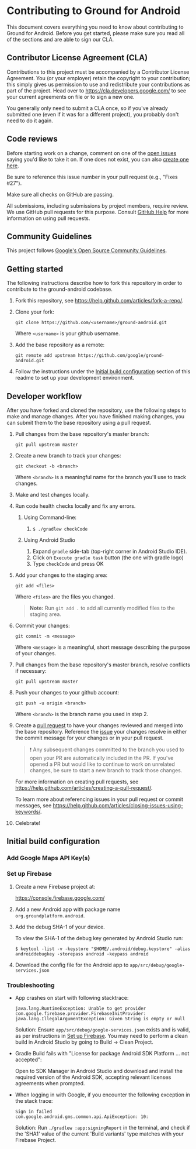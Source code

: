 # Contributing to Ground for Android

This document covers everything you need to know about contributing to Ground
for Android. Before you get started, please make sure you read all of the
sections and are able to sign our CLA.

## Contributor License Agreement (CLA)

Contributions to this project must be accompanied by a Contributor License
Agreement. You (or your employer) retain the copyright to your contribution;
this simply gives us permission to use and redistribute your contributions as
part of the project. Head over to <https://cla.developers.google.com/> to see
your current agreements on file or to sign a new one.

You generally only need to submit a CLA once, so if you've already submitted one
(even if it was for a different project), you probably don't need to do it
again.

## Code reviews

Before starting work on a change, comment on one of
the [open issues](https://github.com/google/ground-android/issues?utf8=%E2%9C%93&q=is%3Aissue+is%3Aopen)
saying you'd like to take it on. If one does not exist, you can also
[create one here](https://github.com/google/ground-android/issues/new).

Be sure to reference this issue number in your pull request (e.g.,
"Fixes #27").

Make sure all checks on GitHub are passing.

All submissions, including submissions by project members, require review. We
use GitHub pull requests for this purpose. Consult
[GitHub Help](https://help.github.com/articles/about-pull-requests/) for more
information on using pull requests.

## Community Guidelines

This project follows
[Google's Open Source Community Guidelines](https://opensource.google.com/conduct/).

## Getting started

The following instructions describe how to fork this repository in order to
contribute to the ground-android codebase.

1. Fork this repository, see <https://help.github.com/articles/fork-a-repo/>.

2. Clone your fork:

   `git clone https://github.com/<username>/ground-android.git`

   Where `<username>` is your github username.

3. Add the base repository as a remote:

   `git remote add upstream https://github.com/google/ground-android.git`

4. Follow the instructions under the [Initial build
   configuration](#initial-build-configuration) section of this readme to set up
   your development environment.

## Developer workflow

After you have forked and cloned the repository, use the following steps to make
and manage changes. After you have finished making changes, you can submit them
to the base repository using a pull request.

1. Pull changes from the base repository's master branch:

   `git pull upstream master`

1. Create a new branch to track your changes:

   `git checkout -b <branch>`

   Where `<branch>` is a meaningful name for the branch you'll use to track
   changes.

1. Make and test changes locally.

1. Run code health checks locally and fix any errors.

    1. Using Command-line:
        1. `$ ./gradlew checkCode`

    1. Using Android Studio
        1. Expand `gradle` side-tab (top-right corner in Android Studio IDE).
        1. Click on `Execute gradle task` button (the one with gradle logo)
        1. Type `checkCode` and press OK

1. Add your changes to the staging area:

   `git add <files>`

   Where `<files>` are the files you changed.

   > **Note:** Run `git add .` to add all currently modified files to the
   > staging area.

1. Commit your changes:

   `git commit -m <message>`

   Where `<message>` is a meaningful, short message describing the purpose of
   your changes.

1. Pull changes from the base repository's master branch, resolve conflicts if
   necessary:

   `git pull upstream master`

1. Push your changes to your github account:

   `git push -u origin <branch>`

   Where `<branch>` is the branch name you used in step 2.

1. Create a [pull
   request](https://help.github.com/articles/about-pull-requests/) to have your
   changes reviewed and merged into the base repository. Reference the
   [issue](https://github.com/google/ground-android/issues) your changes resolve in
   either the commit message for your changes or in your pull request.

   > :exclamation: Any subsequent changes committed to the branch you used
   > to open your PR are automatically included in the PR. If you've opened a
   > PR but would like to continue to work on unrelated changes, be sure to
   > start a new branch to track those changes.

   For more information on creating pull requests, see
   <https://help.github.com/articles/creating-a-pull-request/>.

   To learn more about referencing issues in your pull request or commit
   messages, see
   <https://help.github.com/articles/closing-issues-using-keywords/>.

1. Celebrate!

## Initial build configuration

### Add Google Maps API Key(s)

### Set up Firebase

1. Create a new Firebase project at:

   https://console.firebase.google.com/

2. Add a new Android app with package name `org.groundplatform.android`.

3. Add the debug SHA-1 of your device.

   To view the SHA-1 of the debug key generated by Android Studio run:

    ``` 
    $ keytool -list -v -keystore "$HOME/.android/debug.keystore" -alias androiddebugkey -storepass android -keypass android
    ```

4. Download the config file for the Android app to `app/src/debug/google-services.json`

### Troubleshooting

* App crashes on start with following stacktrace:

   ```
   java.lang.RuntimeException: Unable to get provider com.google.firebase.provider.FirebaseInitProvider: java.lang.IllegalArgumentException: Given String is empty or null
   ```

  Solution: Ensure `app/src/debug/google-services.json` exists and is valid, as per instructions
  in [Set up Firebase](#set-up-firebase). You may need to perform a clean build in Android Studio by
  going to Build -> Clean Project.

* Gradle Build fails with "License for package Android SDK Platform ... not accepted":

  Open to SDK Manager in Android Studio and download and install the required version of the Android
  SDK, accepting relevant licenses agreements when prompted.

* When logging in with Google, if you encounter the following exception in the stack trace:

    ```
    Sign in failed  
    com.google.android.gms.common.api.ApiException: 10:
    ```

  Solution: Run `./gradlew :app:signingReport` in the terminal, and check if the 'SHA1' value of the
  current 'Build variants' type matches with your Firebase Project.